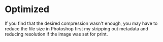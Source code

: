 # Optimized
If you find that the desired compression wasn't enough, you may have to reduce the file size in Photoshop first my stripping out metadata and reducing resolution if the image was set for print.